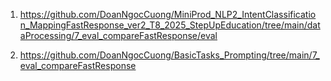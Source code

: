 1. https://github.com/DoanNgocCuong/MiniProd_NLP2_IntentClassification_MappingFastResponse_ver2_T8_2025_StepUpEducation/tree/main/dataProcessing/7_eval_compareFastResponse/eval

2. https://github.com/DoanNgocCuong/BasicTasks_Prompting/tree/main/7_eval_compareFastResponse